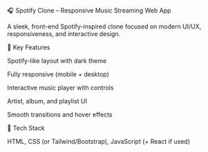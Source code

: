 🎧 Spotify Clone – Responsive Music Streaming Web App

A sleek, front-end Spotify-inspired clone focused on modern UI/UX, responsiveness, and interactive design.

🔹 Key Features

Spotify-like layout with dark theme

Fully responsive (mobile + desktop)

Interactive music player with controls

Artist, album, and playlist UI

Smooth transitions and hover effects

🔧 Tech Stack

HTML, CSS (or Tailwind/Bootstrap), JavaScript (+ React if used)
